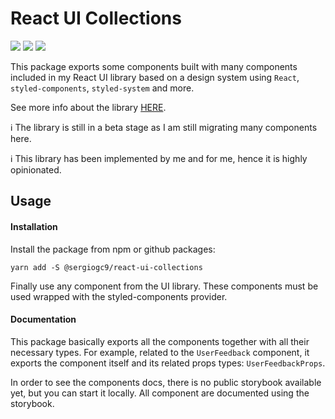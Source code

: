 # React UI Collections

![](https://github.com/sergiogc9/react-ui/workflows/Github%20Pipeline/badge.svg?branch=master)
![](https://badgen.net/npm/v/@sergiogc9/react-ui-collections?icon=npm&label)
![](https://badgen.net//bundlephobia/minzip/@sergiogc9/react-ui-collections)

This package exports some components built with many components included in my React UI library based on a design system using `React`, `styled-components`, `styled-system` and more.

See more info about the library [HERE](https://github.com/sergiogc9/react-ui).

ℹ️ The library is still in a beta stage as I am still migrating many components here.

ℹ️ This library has been implemented by me and for me, hence it is highly opinionated.

## Usage

#### Installation

Install the package from npm or github packages:

```
yarn add -S @sergiogc9/react-ui-collections
```

Finally use any component from the UI library. These components must be used wrapped with the styled-components provider.

#### Documentation

This package basically exports all the components together with all their necessary types. For example, related to the `UserFeedback` component, it exports the component itself and its related props types: `UserFeedbackProps`.

In order to see the components docs, there is no public storybook available yet, but you can start it locally. All component are documented using the storybook.
